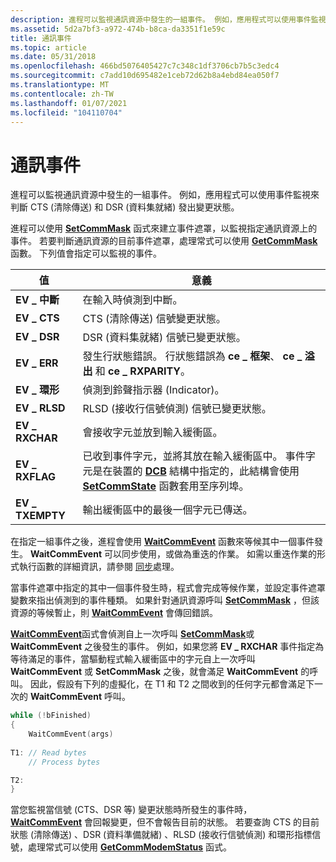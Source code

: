 ```yaml
---
description: 進程可以監視通訊資源中發生的一組事件。 例如，應用程式可以使用事件監視來判斷 CTS (清除傳送) 和 DSR (資料集就緒) 發出變更狀態。
ms.assetid: 5d2a7bf3-a972-474b-b8ca-da3351f1e59c
title: 通訊事件
ms.topic: article
ms.date: 05/31/2018
ms.openlocfilehash: 466bd5076405427c7c348c1df3706cb7b5c3edc4
ms.sourcegitcommit: c7add10d695482e1ceb72d62b8a4ebd84ea050f7
ms.translationtype: MT
ms.contentlocale: zh-TW
ms.lasthandoff: 01/07/2021
ms.locfileid: "104110704"
---
```

# <a name="communications-events"></a>通訊事件

進程可以監視通訊資源中發生的一組事件。 例如，應用程式可以使用事件監視來判斷 CTS (清除傳送) 和 DSR (資料集就緒) 發出變更狀態。

進程可以使用 [**SetCommMask**](/windows/desktop/api/Winbase/nf-winbase-setcommmask) 函式來建立事件遮罩，以監視指定通訊資源上的事件。 若要判斷通訊資源的目前事件遮罩，處理常式可以使用 [**GetCommMask**](/windows/desktop/api/Winbase/nf-winbase-getcommmask) 函數。 下列值會指定可以監視的事件。



| 值           | 意義                                                                                                                                                                                                                                           |
|-----------------|---------------------------------------------------------------------------------------------------------------------------------------------------------------------------------------------------------------------------------------------------|
| **EV \_ 中斷**   | 在輸入時偵測到中斷。                                                                                                                                                                                                                    |
| **EV \_ CTS**     | CTS (清除傳送) 信號變更狀態。                                                                                                                                                                                                     |
| **EV \_ DSR**     | DSR (資料集就緒) 信號已變更狀態。                                                                                                                                                                                                    |
| **EV \_ ERR**     | 發生行狀態錯誤。 行狀態錯誤為 **ce \_ 框架**、 **ce \_ 溢出** 和 **ce \_ RXPARITY**。                                                                                                                                        |
| **EV \_ 環形**    | 偵測到鈴聲指示器 (Indicator)。                                                                                                                                                                                                                    |
| **EV \_ RLSD**    | RLSD (接收行信號偵測) 信號已變更狀態。                                                                                                                                                                                       |
| **EV \_ RXCHAR**  | 會接收字元並放到輸入緩衝區。                                                                                                                                                                                          |
| **EV \_ RXFLAG**  | 已收到事件字元，並將其放在輸入緩衝區中。 事件字元是在裝置的 [**DCB**](/windows/desktop/api/Winbase/ns-winbase-dcb) 結構中指定的，此結構會使用 [**SetCommState**](/windows/desktop/api/Winbase/nf-winbase-setcommstate) 函數套用至序列埠。 |
| **EV \_ TXEMPTY** | 輸出緩衝區中的最後一個字元已傳送。                                                                                                                                                                                                 |



 

在指定一組事件之後，進程會使用 [**WaitCommEvent**](/windows/desktop/api/Winbase/nf-winbase-waitcommevent) 函數來等候其中一個事件發生。 **WaitCommEvent** 可以同步使用，或做為重迭的作業。 如需以重迭作業的形式執行函數的詳細資訊，請參閱 [同步](/windows/desktop/Sync/synchronization)處理。

當事件遮罩中指定的其中一個事件發生時，程式會完成等候作業，並設定事件遮罩變數來指出偵測到的事件種類。 如果針對通訊資源呼叫 [**SetCommMask**](/windows/desktop/api/Winbase/nf-winbase-setcommmask) ，但該資源的等候暫止，則 [**WaitCommEvent**](/windows/desktop/api/Winbase/nf-winbase-waitcommevent) 會傳回錯誤。

[**WaitCommEvent**](/windows/desktop/api/Winbase/nf-winbase-waitcommevent)函式會偵測自上一次呼叫 [**SetCommMask**](/windows/desktop/api/Winbase/nf-winbase-setcommmask)或 **WaitCommEvent** 之後發生的事件。 例如，如果您將 **EV \_ RXCHAR** 事件指定為等待滿足的事件，當驅動程式輸入緩衝區中的字元自上一次呼叫 **WaitCommEvent** 或 **SetCommMask** 之後，就會滿足 **WaitCommEvent** 的呼叫。 因此，假設有下列的虛擬化，在 T1 和 T2 之間收到的任何字元都會滿足下一次的 **WaitCommEvent** 呼叫。


```C++
while (!bFinished) 
{ 
    WaitCommEvent(args)
 
T1: // Read bytes 
    // Process bytes 

T2: 
}
```



當您監視當信號 (CTS、DSR 等) 變更狀態時所發生的事件時， [**WaitCommEvent**](/windows/desktop/api/Winbase/nf-winbase-waitcommevent) 會回報變更，但不會報告目前的狀態。 若要查詢 CTS 的目前狀態 (清除傳送) 、DSR (資料準備就緒) 、RLSD (接收行信號偵測) 和環形指標信號，處理常式可以使用 [**GetCommModemStatus**](/windows/desktop/api/Winbase/nf-winbase-getcommmodemstatus) 函式。

 

 
